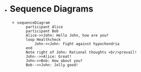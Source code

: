 - # Sequence Diagrams
	- ```mermaid
	  sequenceDiagram
	      participant Alice
	      participant Bob
	      Alice->>John: Hello John, how are you?
	      loop Healthcheck
	          John->>John: Fight against hypochondria
	      end
	      Note right of John: Rational thoughts <br/>prevail!
	      John-->>Alice: Great!
	      John->>Bob: How about you?
	      Bob-->>John: Jolly good!
	  ```